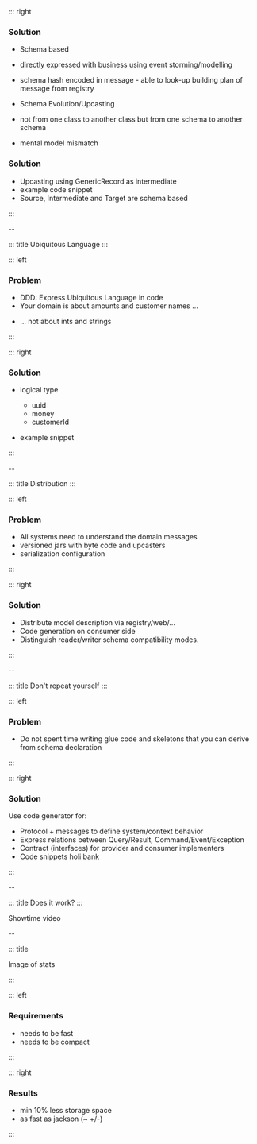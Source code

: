 
::: right

### Solution <i class="fas fa-exclamation-circle fa-1x"></i>

- Schema based
- directly expressed with business using event storming/modelling
- schema hash encoded in message - able to look-up building plan of message from registry

- Schema Evolution/Upcasting
- not from one class to another class but from one schema to another schema
- mental model mismatch

### Solution <i class="fas fa-exclamation-circle fa-1x"></i>

- Upcasting using GenericRecord as intermediate
- example code snippet
- Source, Intermediate and Target are schema based

:::


--

<!-- slide template="[[tpl-col-1-1]]" bg="[[holisticon-bg.svg]]" -->

::: title
Ubiquitous Language
:::

::: left

### <i class="fas fa-question-circle fa-1x"></i> Problem

- DDD: Express Ubiquitous Language in code
- Your domain is about amounts and customer names ...
+ ... not about ints and strings

:::

::: right

### Solution <i class="fas fa-exclamation-circle fa-1x"></i>

- logical type
  - uuid
  - money
  - customerId

- example snippet

:::

--

<!-- slide template="[[tpl-col-1-1]]" bg="[[holisticon-bg.svg]]" -->

::: title
Distribution
:::

::: left

### <i class="fas fa-question-circle fa-1x"></i> Problem

- All systems need to understand the domain messages
- versioned jars with byte code and upcasters
- serialization configuration

:::


::: right

### Solution <i class="fas fa-exclamation-circle fa-1x"></i>

- Distribute model description via registry/web/...
- Code generation on consumer side
- Distinguish reader/writer schema compatibility modes.

:::

--
<!-- slide template="[[tpl-col-1-1]]" bg="[[holisticon.svg]]" -->

::: title
Don't repeat yourself
:::

::: left

### <i class="fas fa-question-circle fa-1x"></i> Problem

* Do not spent time writing glue code and skeletons that you can derive from schema declaration

:::


::: right

### Solution <i class="fas fa-exclamation-circle fa-1x"></i>

Use code generator for:

* Protocol + messages to define system/context behavior
* Express relations between Query/Result, Command/Event/Exception
* Contract (interfaces) for provider and consumer implementers
* Code snippets holi bank

:::


--

<!-- slide template="[[tpl-col-1-center]]" bg="[[holisticon-bg.svg]]" -->

::: title
Does it work?
:::


Showtime video

--

<!-- slide template="[[tpl-final]]" bg="[[holisticon-bg.svg]]" data-background-opacity="0.2" -->

::: title

Image of stats

:::

::: left

### Requirements

* needs to be fast
* needs to be compact

:::

::: right

### Results

* min 10% less storage space
* as fast as jackson (~ +/-)

:::

